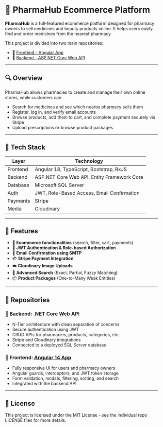 # 💊 PharmaHub Ecommerce Platform

**PharmaHub** is a full-featured ecommerce platform designed for pharmacy owners to sell medicines and beauty products online. It helps users easily find and order medicines from the nearest pharmacy.

This project is divided into two main repositories:

- 🎯 [Frontend - Angular App](https://github.com/PharmaHub-Ecommerce-Angular-WebAPI/PharmaHub-Ecommerce-Angular)
- 🔧 [Backend - ASP.NET Core Web API](https://github.com/PharmaHub-Ecommerce-Angular-WebAPI/PharmaHub-Ecommerce-WebAPI)

---

## 🔍 Overview

PharmaHub allows pharmacies to create and manage their own online stores, while customers can:

- Search for medicines and see which nearby pharmacy sells them
- Register, log in, and verify email accounts
- Browse products, add them to cart, and complete payment securely via Stripe
- Upload prescriptions or browse product packages

---

## 🧰 Tech Stack

| Layer      | Technology                                      |
|------------|--------------------------------------------------|
| Frontend   | Angular 18, TypeScript, Bootstrap, RxJS          |
| Backend    | ASP.NET Core Web API, Entity Framework Core      |
| Database   | Microsoft SQL Server                             |
| Auth       | JWT, Role-Based Access, Email Confirmation       |
| Payments   | Stripe                                           |
| Media      | Cloudinary                                       |

---

## 🚀 Features

- 🛒 **Ecommerce functionalities** (search, filter, cart, payments)
- 🔐 **JWT Authentication & Role-based Authorization**
- 📩 **Email Confirmation using SMTP**
- 💳 **Stripe Payment Integration**
- ☁️ **Cloudinary Image Uploads**
- 🧠 **Advanced Search** (Exact, Partial, Fuzzy Matching)
- 📦 **Product Packages** (One-to-Many Weak Entities)

---

## 📂 Repositories

### 🔧 Backend: [.NET Core Web API](https://github.com/PharmaHub-Ecommerce-Angular-WebAPI/PharmaHub-Ecommerce-WebAPI)

- N-Tier architecture with clean separation of concerns
- Secure authentication using JWT
- CRUD APIs for pharmacies, products, categories, etc.
- Stripe and Cloudinary integrations
- Connected to a deployed SQL Server database

### 🎯 Frontend: [Angular 14 App](https://github.com/PharmaHub-Ecommerce-Angular-WebAPI/PharmaHub-Ecommerce-Angular)

- Fully responsive UI for users and pharmacy owners
- Angular guards, interceptors, and JWT token storage
- Form validation, modals, filtering, sorting, and search
- Integrated with the backend API




---

## 📄 License

This project is licensed under the MIT License - see the individual repo LICENSE files for more details.

